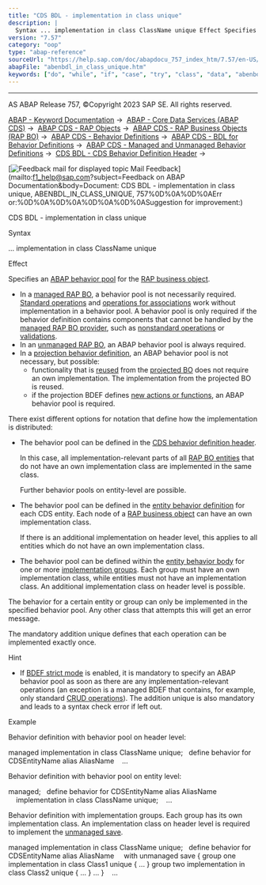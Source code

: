 ```yaml
---
title: "CDS BDL - implementation in class unique"
description: |
  Syntax ... implementation in class ClassName unique Effect Specifies an ABAP behavior pool(https://help.sap.com/doc/abapdocu_757_index_htm/7.57/en-US/abenbehavior_pool_glosry.htm 'Glossary Entry') for the RAP business object(https://help.sap.com/doc/abapdocu_757_index_htm/7.57/en-US/abenrap_bo_g
version: "7.57"
category: "oop"
type: "abap-reference"
sourceUrl: "https://help.sap.com/doc/abapdocu_757_index_htm/7.57/en-US/abenbdl_in_class_unique.htm"
abapFile: "abenbdl_in_class_unique.htm"
keywords: ["do", "while", "if", "case", "try", "class", "data", "abenbdl", "unique"]
---
```


* * *

AS ABAP Release 757, ©Copyright 2023 SAP SE. All rights reserved.

[ABAP - Keyword Documentation](https://help.sap.com/doc/abapdocu_757_index_htm/7.57/en-US/abenabap.htm) →  [ABAP - Core Data Services (ABAP CDS)](https://help.sap.com/doc/abapdocu_757_index_htm/7.57/en-US/abencds.htm) →  [ABAP CDS - RAP Objects](https://help.sap.com/doc/abapdocu_757_index_htm/7.57/en-US/abencds_rap_objects.htm) →  [ABAP CDS - RAP Business Objects (RAP BO)](https://help.sap.com/doc/abapdocu_757_index_htm/7.57/en-US/abencds_rap_business_objects.htm) →  [ABAP CDS - Behavior Definitions](https://help.sap.com/doc/abapdocu_757_index_htm/7.57/en-US/abencds_bdef.htm) →  [ABAP CDS - BDL for Behavior Definitions](https://help.sap.com/doc/abapdocu_757_index_htm/7.57/en-US/abenbdl.htm) →  [ABAP CDS - Managed and Unmanaged Behavior Definitions](https://help.sap.com/doc/abapdocu_757_index_htm/7.57/en-US/abenbdl_rap_bo.htm) →  [CDS BDL - CDS Behavior Definition Header](https://help.sap.com/doc/abapdocu_757_index_htm/7.57/en-US/abenbdl_bdef_header.htm) → 

 [![](Mail.gif?object=Mail.gif&sap-language=EN "Feedback mail for displayed topic") Mail Feedback](mailto:f1_help@sap.com?subject=Feedback on ABAP Documentation&body=Document: CDS BDL - implementation in class unique, ABENBDL_IN_CLASS_UNIQUE, 757%0D%0A%0D%0AErr
or:%0D%0A%0D%0A%0D%0A%0D%0ASuggestion for improvement:)

CDS BDL - implementation in class unique

Syntax

... implementation in class ClassName unique

Effect

Specifies an [ABAP behavior pool](https://help.sap.com/doc/abapdocu_757_index_htm/7.57/en-US/abenbehavior_pool_glosry.htm "Glossary Entry") for the [RAP business object](https://help.sap.com/doc/abapdocu_757_index_htm/7.57/en-US/abenrap_bo_glosry.htm "Glossary Entry").

-   In a [managed RAP BO](https://help.sap.com/doc/abapdocu_757_index_htm/7.57/en-US/abenmanaged_rap_bo_glosry.htm "Glossary Entry"), a behavior pool is not necessarily required. [Standard operations](https://help.sap.com/doc/abapdocu_757_index_htm/7.57/en-US/abenbdl_standard_operations.htm) and [operations for associations](https://help.sap.com/doc/abapdocu_757_index_htm/7.57/en-US/abenbdl_association.htm) work without implementation in a behavior pool. A behavior pool is only required if the behavior definition contains components that cannot be handled by the [managed RAP BO provider](https://help.sap.com/doc/abapdocu_757_index_htm/7.57/en-US/abenmanaged_rap_bo_prov_glosry.htm "Glossary Entry"), such as [nonstandard operations](https://help.sap.com/doc/abapdocu_757_index_htm/7.57/en-US/abenbdl_nonstandard.htm) or [validations](https://help.sap.com/doc/abapdocu_757_index_htm/7.57/en-US/abenbdl_validations.htm).
-   In an [unmanaged RAP BO](https://help.sap.com/doc/abapdocu_757_index_htm/7.57/en-US/abenunmanaged_rap_bo_glosry.htm "Glossary Entry"), an ABAP behavior pool is always required.
-   In a [projection behavior definition](https://help.sap.com/doc/abapdocu_757_index_htm/7.57/en-US/abencds_proj_bdef_glosry.htm "Glossary Entry"), an ABAP behavior pool is not necessary, but possible:
    -   functionality that is [reused](https://help.sap.com/doc/abapdocu_757_index_htm/7.57/en-US/abenbdl_use_projection.htm) from the [projected BO](https://help.sap.com/doc/abapdocu_757_index_htm/7.57/en-US/abenrap_projected_bo_glosry.htm "Glossary Entry") does not require an own implementation. The implementation from the projected BO is reused.
    -   if the projection BDEF defines [new actions or functions](https://help.sap.com/doc/abapdocu_757_index_htm/7.57/en-US/abenbdl_nonstandard_projection.htm), an ABAP behavior pool is required.

There exist different options for notation that define how the implementation is distributed:

-   The behavior pool can be defined in the [CDS behavior definition header](https://help.sap.com/doc/abapdocu_757_index_htm/7.57/en-US/abencds_bdef_header_glosry.htm "Glossary Entry").
    
    In this case, all implementation-relevant parts of all [RAP BO entities](https://help.sap.com/doc/abapdocu_757_index_htm/7.57/en-US/abenrap_bo_entity_glosry.htm "Glossary Entry") that do not have an own implementation class are implemented in the same class.
    
    Further behavior pools on entity-level are possible.
    
-   The behavior pool can be defined in the [entity behavior definition](https://help.sap.com/doc/abapdocu_757_index_htm/7.57/en-US/abencds_entity_bdef_glosry.htm "Glossary Entry") for each CDS entity. Each node of a [RAP business object](https://help.sap.com/doc/abapdocu_757_index_htm/7.57/en-US/abenrap_bo_glosry.htm "Glossary Entry") can have an own implementation class.
    
    If there is an additional implementation on header level, this applies to all entities which do not have an own implementation class.
    
-   The behavior pool can be defined within the [entity behavior body](https://help.sap.com/doc/abapdocu_757_index_htm/7.57/en-US/abencds_entity_body_glosry.htm "Glossary Entry") for one or more [implementation groups](https://help.sap.com/doc/abapdocu_757_index_htm/7.57/en-US/abenbdl_grouping.htm). Each group must have an own implementation class, while entities must not have an implementation class. An additional implementation class on header level is possible.

The behavior for a certain entity or group can only be implemented in the specified behavior pool. Any other class that attempts this will get an error message.

The mandatory addition unique defines that each operation can be implemented exactly once.

Hint

-   If [BDEF strict mode](https://help.sap.com/doc/abapdocu_757_index_htm/7.57/en-US/abenbdl_strict.htm) is enabled, it is mandatory to specify an ABAP behavior pool as soon as there are any implementation-relevant operations (an exception is a managed BDEF that contains, for example, only standard [CRUD operations](https://help.sap.com/doc/abapdocu_757_index_htm/7.57/en-US/abencrud_glosry.htm "Glossary Entry")). The addition unique is also mandatory and leads to a syntax check error if left out.

Example

Behavior definition with behavior pool on header level:

managed implementation in class ClassName unique;
  define behavior for CDSEntityName alias AliasName
   ...

Behavior definition with behavior pool on entity level:

managed;
  define behavior for CDSEntityName alias AliasName
    implementation in class ClassName unique;
   ...

Behavior definition with implementation groups. Each group has its own implementation class. An implementation class on header level is required to implement the [unmanaged save](https://help.sap.com/doc/abapdocu_757_index_htm/7.57/en-US/abenrap_unman_save_glosry.htm "Glossary Entry").

managed implementation in class ClassName unique;
  define behavior for CDSEntityName alias AliasName
    with unmanaged save
{
group one implementation in class Class1 unique { ... }
group two implementation in class Class2 unique { ... }
...
}
   ...